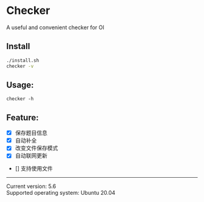 # Checker
A useful and convenient checker for OI

## Install
```bash
./install.sh
checker -v
```

## Usage:
```
checker -h
```

## Feature:
- [x] 保存题目信息
- [x] 自动补全
- [x] 改变文件保存模式
- [x] 自动联网更新
- [] 支持使用文件

---
Current version: 5.6  
Supported operating system: Ubuntu 20.04
